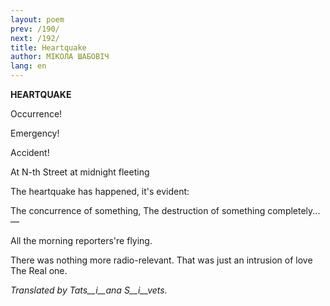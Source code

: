 ```yaml
---
layout: poem
prev: /190/
next: /192/
title: Heartquake
author: МІКОЛА ШАБОВІЧ
lang: en
---
```



 
**HEARTQUAKE**

Occurrence!

Emergency!

Accident!

At N-th Street at midnight fleeting

The heartquake has happened, it's evident:

The concurrence of something, The destruction of something completely... —

All the morning reporters're flying.

There was nothing more radio-relevant. That was just an intrusion of love The Real one.

_Translated_ _by_ _Tats__i__ana S__i__vets._



